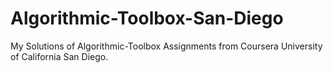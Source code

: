 # Algorithmic-Toolbox-San-Diego
My Solutions of Algorithmic-Toolbox Assignments from Coursera University of California San Diego.

